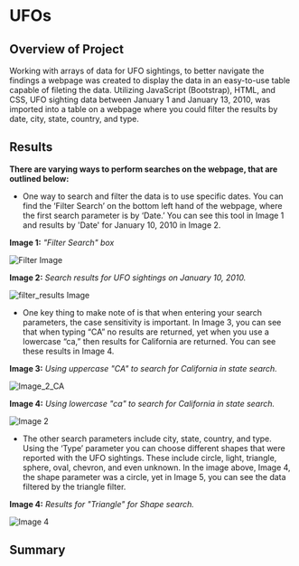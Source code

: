 # UFOs

## Overview of Project
Working with arrays of data for UFO sightings, to better navigate the findings a webpage was created to display the data in an easy-to-use table capable of fileting the data. Utilizing JavaScript (Bootstrap), HTML, and CSS, UFO sighting data between January 1 and January 13, 2010, was imported into a table on a webpage where you could filter the results by date, city, state, country, and type. 

## Results
**There are varying ways to perform searches on the webpage, that are outlined below:**

-	One way to search and filter the data is to use specific dates. You can find the ‘Filter Search’ on the bottom left hand of the webpage, where the first search parameter is by ‘Date.’ You can see this tool in Image 1 and results by 'Date' for January 10, 2010 in Image 2. 

**Image 1:** *"Filter Search" box* 

![Filter Image](https://user-images.githubusercontent.com/102122063/174514788-2146a9f3-2531-4652-ad15-228a4f785f2c.PNG)

**Image 2:** *Search results for UFO sightings on January 10, 2010.*

![filter_results Image](https://user-images.githubusercontent.com/102122063/174515295-a6c93e8b-f3d8-44ce-8675-5cfe87e47177.PNG)


-	One key thing to make note of is that when entering your search parameters, the case sensitivity is important.  In Image 3, you can see that when typing “CA” no results are returned, yet when you use a lowercase “ca,” then results for California are returned. You can see these results in Image 4.

**Image 3:** *Using uppercase "CA" to search for California in state search.*

![Image_2_CA](https://user-images.githubusercontent.com/102122063/174514857-05076ae7-854c-4a88-af53-7cacff3eb5ce.PNG)

**Image 4:** *Using lowercase "ca" to search for California in state search.*

![Image 2](https://user-images.githubusercontent.com/102122063/174514983-0c4e7d01-c163-4543-b4ca-4d365c8c086c.PNG)

-	The other search parameters include city, state, country, and type. Using the ‘Type’ parameter you can choose different shapes that were reported with the UFO sightings. These include circle, light, triangle, sphere, oval, chevron, and even unknown. In the image above, Image 4, the shape parameter was a circle, yet in Image 5, you can see the data filtered by the triangle filter. 

**Image 4:** *Results for "Triangle" for Shape search.*

![Image 4](https://user-images.githubusercontent.com/102122063/174515056-c9832d1e-9635-4644-a1a6-4f412b15959e.PNG)


## Summary
